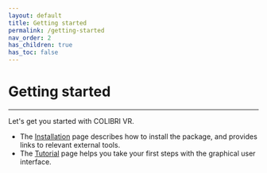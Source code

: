 ```yaml
---
layout: default
title: Getting started
permalink: /getting-started
nav_order: 2
has_children: true
has_toc: false
---
```


# Getting started

* * *

Let's get you started with COLIBRI VR.

- The [Installation](https://caor-mines-paristech.github.io/colibri-vr/getting-started/installation) page describes how to install the package, and provides links to relevant external tools.
- The [Tutorial](https://caor-mines-paristech.github.io/colibri-vr/getting-started/tutorial) page helps you take your first steps with the graphical user interface.
